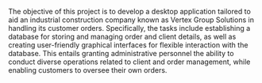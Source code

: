 The objective of this project is to develop a desktop application tailored to aid an industrial construction company known as Vertex Group Solutions in handling its customer orders. 
Specifically, the tasks include establishing a database for storing and managing order and client details, as well as creating user-friendly graphical interfaces for flexible interaction with the database. 
This entails granting administrative personnel the ability to conduct diverse operations related to client and order management, while enabling customers to oversee their own orders.
